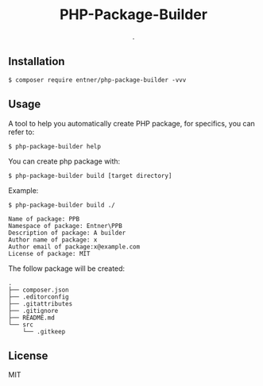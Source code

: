 <h1 align="center"> PHP-Package-Builder </h1>

<p align="center"> .</p>

## Installation

```shell
$ composer require entner/php-package-builder -vvv
```

## Usage

A tool to help you automatically create PHP package, for specifics, you can refer to:

```shell
$ php-package-builder help
```

You can create php package with:

```shell
$ php-package-builder build [target directory]
```

Example:

```shell
$ php-package-builder build ./

Name of package: PPB
Namespace of package: Entner\PPB
Description of package: A builder
Author name of package: x
Author email of package:x@example.com
License of package: MIT

```

The follow package will be created:

```
.
├── composer.json
├── .editorconfig
├── .gitattributes
├── .gitignore
├── README.md
└── src
    └── .gitkeep

```


## License

MIT